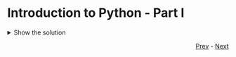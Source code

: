 # Introduction to Python - Part I

<details>
  <summary>Show the solution</summary>
  
  ```python
  
  print("This is the solution")
  
  ```
</details>


<div align="right">
   
   [Prev](Readme.md) - [Next](sessions/python_one/Readme.md)
</div>
